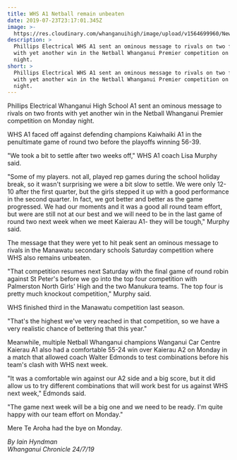 ```yaml
---
title: WHS A1 Netball remain unbeaten
date: 2019-07-23T23:17:01.345Z
image: >-
  https://res.cloudinary.com/whanganuihigh/image/upload/v1564699960/News/A1-netball-crop.on-Monday-night.jpg
description: >
  Phillips Electrical WHS A1 sent an ominous message to rivals on two fronts
  with yet another win in the Netball Whanganui Premier competition on Monday
  night.
short: >
  Phillips Electrical WHS A1 sent an ominous message to rivals on two fronts
  with yet another win in the Netball Whanganui Premier competition on Monday
  night.
---
```

Phillips Electrical Whanganui High School A1 sent an ominous message to rivals on two fronts with yet another win in the Netball Whanganui Premier competition on Monday night.



WHS A1 faced off against defending champions Kaiwhaiki A1 in the penultimate game of round two before the playoffs winning 56-39.



"We took a bit to settle after two weeks off," WHS A1 coach Lisa Murphy said.



"Some of my players. not all, played rep games during the school holiday break, so it wasn't surprising we were a bit slow to settle. We were only 12-10 after the first quarter, but the girls stepped it up with a good performance in the second quarter. In fact, we got better and better as the game progressed. We had our moments and it was a good all round team effort, but were are still not at our best and we will need to be in the last game of round two next week when we meet Kaierau A1- they will be tough," Murphy said.

The message that they were yet to hit peak sent an ominous message to rivals in the Manawatu secondary schools Saturday competition where WHS also remains unbeaten.



"That competition resumes next Saturday with the final game of round robin against St Peter's before we go into the top four competition with Palmerston North Girls' High and the two Manukura teams. The top four is pretty much knockout competition," Murphy said.



WHS finished third in the Manawatu competition last season.



"That's the highest we've very reached in that competition, so we have a very realistic chance of bettering that this year."



Meanwhile, multiple Netball Whanganui champions Wanganui Car Centre Kaierau A1 also had a comfortable 55-24 win over Kaierau A2 on Monday in a match that allowed coach Walter Edmonds to test combinations before his team's clash with WHS next week.



"It was a comfortable win against our A2 side and a big score, but it did allow us to try different combinations that will work best for us against WHS next week," Edmonds said.

"The game next week will be a big one and we need to be ready. I'm quite happy with our team effort on Monday."



Mere Te Aroha had the bye on Monday.

_By Iain Hyndman_  
_Whanganui Chronicle 24/7/19_
